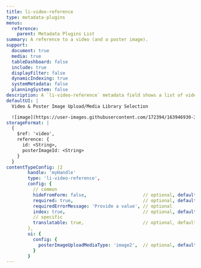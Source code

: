 ```yaml
---
title: li-video-reference
type: metadata-plugins
menus:
  reference:
    parent: Metadata Plugins List
summary: A reference to a video (and a poster image).
support:
  document: true
  media: true
  tableDashboard: false
  include: true
  displayFilter: false
  dynamicIndexing: true
  systemMetadata: false
  planningSystem: false
description: A `li-video-reference` metadata field shows a list of video references where one entry can be selected. Optionally a customer poster image can be defined. `li-video-reference` is only supported property in includes.
defaultUI: |
  Video & Poster Image Upload/Media Library Selection

  ![image](https://user-images.githubusercontent.com/172394/163946930-329405af-f511-40fc-ab8b-e5642702bdea.png)
storageFormat: |
  {
    $ref: 'video',
    reference: {
      id: <String>,
      posterImageId: <String>
    }
  }
contentTypeConfig: |2
        handle: 'myHandle'
        type: 'li-video-reference',
        config: {
          // common
          hideFromForm: false,                     // optional, default: false
          required: true,                          // optional, default: false
          requiredErrorMessage: 'Provide a value', // optional
          index: true,                             // optional, default: false. {{< added-in "release-2023-07" >}}
          // specific
          translatable: true,                      // optional, default: false, translations are only supported for data-record and mediaLibrary
        },
        ui: {
          config: {
            posterImageUploadMediaType: 'image2',  // optional, default: 'image'
          }
        }
---
```

